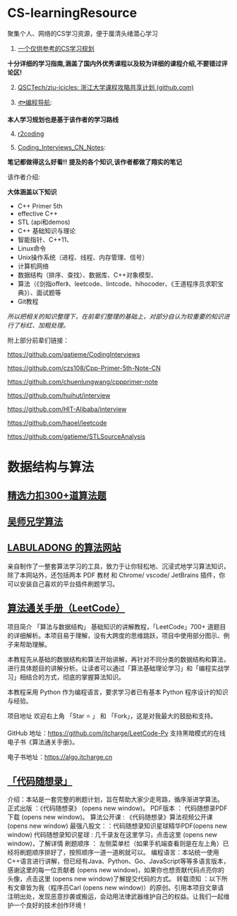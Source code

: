# CS-learningResource
聚集个人、网络的CS学习资源，便于厘清头绪潜心学习
1. [一个仅供参考的CS学习规划](https://csdiy.wiki)

**十分详细的学习指南,涵盖了国内外优秀课程以及较为详细的课程介绍,不要错过评论区!**

2. [QSCTech/zju-icicles: 浙江大学课程攻略共享计划 (github.com)](https://github.com/QSCTech/zju-icicles)

3. [🐟编程导航](https://www.code-nav.cn/):

**本人学习规划也是基于该作者的学习路线**

4. [r2coding](https://www.r2coding.com/)

5. [Coding_Interviews_CN_Notes](https://github.com/yzhu798/CodingInterviewsNotes):

**笔记都做得这么好看!!**
**提及的各个知识,该作者都做了翔实的笔记**

该作者介绍:

**大体涵盖以下知识**

 - C++ Primer 5th
 - effective C++ 
 - STL (api和demos)
 - C++ 基础知识与理论
 - 智能指针、C++11、
 - Linux命令
 - Unix操作系统（进程、线程、内存管理、信号）
 - 计算机网络
 - 数据结构（排序、查找）、数据库、C++对象模型、
 - 算法（《剑指offer》、leetcode、lintcode、hihocoder、《王道程序员求职宝典》）、面试题等
 - Git教程

*所以把相关的知识整理下，在前辈们整理的基础上，对部分自认为较重要的知识进行了标红、加粗处理。*

附上部分前辈们链接：

<https://github.com/gatieme/CodingInterviews>

<https://github.com/czs108/Cpp-Primer-5th-Note-CN>

<https://github.com/chuenlungwang/cppprimer-note>

<https://github.com/huihut/interview>

<https://github.com/HIT-Alibaba/interview>

<https://github.com/haoel/leetcode>

<https://github.com/gatieme/STLSourceAnalysis>



# 数据结构与算法
## [精选力扣300+道算法题](https://interviewguide.cn/)



## [吴师兄学算法](https://www.cxyxiaowu.com/)

## [LABULADONG 的算法网站](https://labuladong.github.io/algo/)
亲自制作了一整套算法学习的工具，致力于让你轻松地、沉浸式地学习算法知识，除了本网站外，还包括两本 PDF 教材 和 Chrome/ vscode/ JetBrains 插件，你可以安装自己喜欢的平台插件刷题学习。
## [算法通关手册（LeetCode）](https://algo.itcharge.cn/)
项目简介
「算法与数据结构」 基础知识的讲解教程，「LeetCode」700+ 道题目的详细解析。本项目易于理解，没有大跨度的思维跳跃，项目中使用部分图示、例子来帮助理解。

本教程先从基础的数据结构和算法开始讲解，再针对不同分类的数据结构和算法，进行具体题目的讲解分析。让读者可以通过「算法基础理论学习」和「编程实战学习」相结合的方式，彻底的掌握算法知识。

本教程采用 Python 作为编程语言，要求学习者已有基本 Python 程序设计的知识与经验。

项目地址
欢迎右上角 「Star ⭐️ 」 和 「Fork」，这是对我最大的鼓励和支持。

GitHub 地址：https://github.com/itcharge/LeetCode-Py
支持黑暗模式的在线电子书《算法通关手册》。

电子书地址：https://algo.itcharge.cn

## [「代码随想录」](https://www.programmercarl.com/)

介绍：本站是一套完整的刷题计划，旨在帮助大家少走弯路，循序渐进学算法。
正式出版 ：《代码随想录》 (opens new window)。
PDF版本 ： 代码随想录PDF下载 (opens new window)。
算法公开课 : 《代码随想录》算法视频公开课(opens new window)
最强八股文：：代码随想录知识星球精华PDF(opens new window)
代码随想录知识星球 : 几千录友在这里学习，点击这里 (opens new window)，了解详情
刷题顺序 ： 左侧菜单栏（如果手机端查看则是在左上角）已经将刷题顺序排好了，按照顺序一道一道刷就可以。
编程语言：本站统一使用C++语言进行讲解，但已经有Java、Python、Go、JavaScript等等多语言版本，感谢这里的每一位贡献者 (opens new window)，如果你也想贡献代码点亮你的头像，点击这里 (opens new window)了解提交代码的方式。
转载须知 ：以下所有文章皆为我（程序员Carl (opens new window)）的原创。引用本项目文章请注明出处，发现恶意抄袭或搬运，会动用法律武器维护自己的权益。让我们一起维护一个良好的技术创作环境！
